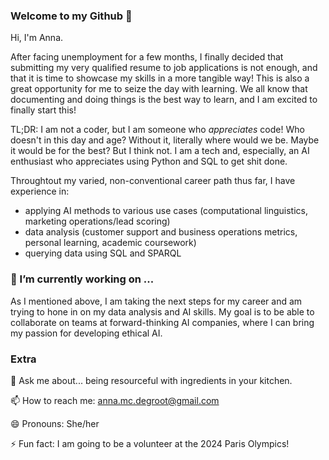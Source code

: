 ### Welcome to my Github 👋

Hi, I'm Anna. 

After facing unemployment for a few months, I finally decided that submitting my very qualified resume to job applications is not enough, and that it is time to showcase my skills in a more tangible way! This is also a great opportunity for me to seize the day with learning. We all know that documenting and doing things is the best way to learn, and I am excited to finally start this!

TL;DR: I am not a coder, but I am someone who _appreciates_ code! Who doesn't in this day and age? Without it, literally where would we be. Maybe it would be for the best? But I think not. I am a tech and, especially, an AI enthusiast who appreciates using Python and SQL to get shit done. 

Throughtout my varied, non-conventional career path thus far, I have experience in:
- applying AI methods to various use cases (computational linguistics, marketing operations/lead scoring)
- data analysis (customer support and business operations metrics, personal learning, academic coursework)
- querying data using SQL and SPARQL

### 🌱 I’m currently working on ...
As I mentioned above, I am taking the next steps for my career and am trying to hone in on my data analysis and AI skills. My goal is to be able to collaborate on teams at forward-thinking AI companies, where I can bring my passion for developing ethical AI. 

### Extra
💬 Ask me about... being resourceful with ingredients in your kitchen.

📫 How to reach me: anna.mc.degroot@gmail.com

😄 Pronouns: She/her

⚡ Fun fact: I am going to be a volunteer at the 2024 Paris Olympics!
